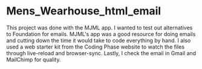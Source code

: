 # Mens_Wearhouse_html_email
This project was done with the MJML app.  I wanted to test out alternatives to Foundation for emails.
MJML's app was a good resource for doing emails and cutting down the time it would take to code everything by hand.
I also used a web starter kit from the Coding Phase website to watch the files through live-reload and browser-sync.
Lastly, I check the email in Gmail and MailChimp for quality.
